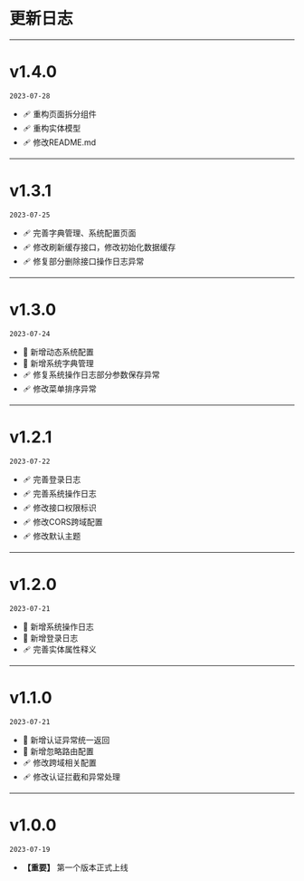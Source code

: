 # 更新日志
---

# v1.4.0
`2023-07-28`
* 🩹 重构页面拆分组件
* 🩹 重构实体模型
* 🩹 修改README.md
---

# v1.3.1
`2023-07-25`
* 🩹 完善字典管理、系统配置页面
* 🩹 修改刷新缓存接口，修改初始化数据缓存
* 🩹 修复部分删除接口操作日志异常
---

# v1.3.0
`2023-07-24`
* 🚀 新增动态系统配置
* 🚀 新增系统字典管理
* 🩹 修复系统操作日志部分参数保存异常
* 🩹 修改菜单排序异常
---

# v1.2.1
`2023-07-22`
* 🩹 完善登录日志
* 🩹 完善系统操作日志
* 🩹 修改接口权限标识
* 🩹 修改CORS跨域配置
* 🩹 修改默认主题
---

# v1.2.0
`2023-07-21`
* 🚀 新增系统操作日志
* 🚀 新增登录日志
* 🩹 完善实体属性释义
---

# v1.1.0
`2023-07-21`
* 🚀 新增认证异常统一返回
* 🚀 新增忽略路由配置
* 🩹 修改跨域相关配置
* 🩹 修改认证拦截和异常处理
---

# v1.0.0
`2023-07-19`
* __【重要】__ 第一个版本正式上线
